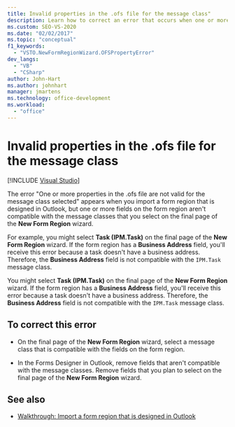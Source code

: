 ```yaml
---
title: Invalid properties in the .ofs file for the message class"
description: Learn how to correct an error that occurs when one or more properties in the .ofs file are not valid for the message class selected.
ms.custom: SEO-VS-2020
ms.date: "02/02/2017"
ms.topic: "conceptual"
f1_keywords:
  - "VSTO.NewFormRegionWizard.OFSPropertyError"
dev_langs:
  - "VB"
  - "CSharp"
author: John-Hart
ms.author: johnhart
manager: jmartens
ms.technology: office-development
ms.workload:
  - "office"
---
```

# Invalid properties in the .ofs file for the message class

 [!INCLUDE [Visual Studio](~/includes/applies-to-version/vs-not-mac.md)]

  The error "One or more properties in the .ofs file are not valid for the message class selected" appears when you import a form region that is designed in Outlook, but one or more fields on the form region aren't compatible with the message classes that you select on the final page of the **New Form Region** wizard.

For example, you might select **Task (IPM.Task)** on the final page of the **New Form Region** wizard. If the form region has a **Business Address** field, you'll receive this error because a task doesn't have a business address. Therefore, the **Business Address** field is not compatible with the `IPM.Task` message class.

 You might select **Task (IPM.Task)** on the final page of the **New Form Region** wizard. If the form region has a **Business Address** field, you'll receive this error because a task doesn't have a business address. Therefore, the **Business Address** field is not compatible with the `IPM.Task` message class.

## To correct this error

- On the final page of the **New Form Region** wizard, select a message class that is compatible with the fields on the form region.

- In the Forms Designer in Outlook, remove fields that aren't compatible with the message classes. Remove fields that you plan to select on the final page of the **New Form Region** wizard.

## See also
- [Walkthrough: Import a form region that is designed in Outlook](../vsto/walkthrough-importing-a-form-region-that-is-designed-in-outlook.md)
